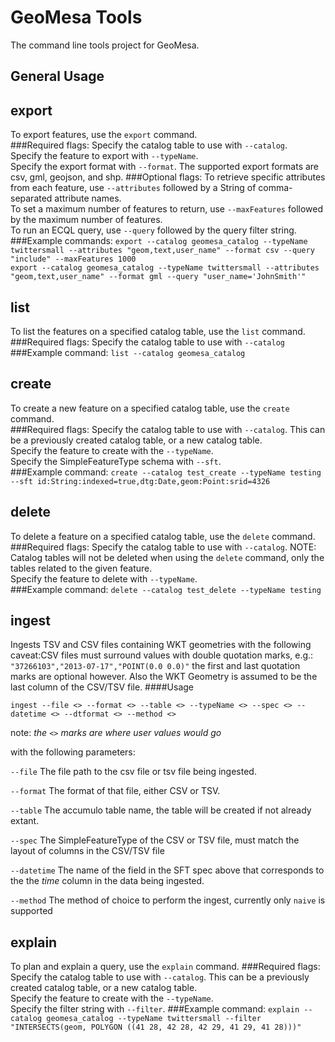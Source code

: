 # GeoMesa Tools

The command line tools project for GeoMesa.

## General Usage

## export
To export features, use the ```export``` command.  
###Required flags:
Specify the catalog table to use with ```--catalog```.  
Specify the feature to export with ```--typeName```.  
Specify the export format with ```--format```. The supported export formats are csv, gml, geojson, and shp.
###Optional flags:
To retrieve specific attributes from each feature, use ```--attributes``` followed by a String of comma-separated attribute names.  
To set a maximum number of features to return, use ```--maxFeatures``` followed by the maximum number of features.  
To run an ECQL query, use ```--query``` followed by the query filter string.  
###Example commands:
```export --catalog geomesa_catalog --typeName twittersmall --attributes "geom,text,user_name" --format csv --query "include" --maxFeatures 1000```  
```export --catalog geomesa_catalog --typeName twittersmall --attributes "geom,text,user_name" --format gml --query "user_name='JohnSmith'"```
        
## list
To list the features on a specified catalog table, use the ```list``` command.  
###Required flags: 
Specify the catalog table to use with ```--catalog```
###Example command:
```list --catalog geomesa_catalog```

## create
To create a new feature on a specified catalog table, use the ```create``` command.  
###Required flags: 
Specify the catalog table to use with ```--catalog```. This can be a previously created catalog table, or a new catalog table.  
Specify the feature to create with the ```--typeName```.  
Specify the SimpleFeatureType schema with ```--sft```.  
###Example command:
```create --catalog test_create --typeName testing --sft id:String:indexed=true,dtg:Date,geom:Point:srid=4326```
        
## delete
To delete a feature on a specified catalog table, use the ```delete``` command.  
###Required flags: 
Specify the catalog table to use with ```--catalog```. NOTE: Catalog tables will not be deleted when using the ```delete``` command, only the tables related to the given feature.  
Specify the feature to delete with ```--typeName```.  
###Example command:
```delete --catalog test_delete --typeName testing```
  
## ingest

Ingests TSV and CSV files containing WKT geometries with the following caveat:CSV files must surround values with double quotation marks, e.g.: `"37266103","2013-07-17","POINT(0.0 0.0)"` the first and last quotation marks are optional however. Also the WKT Geometry is assumed to be the last column of the CSV/TSV file.
####Usage
   
```ingest --file <> --format <> --table <> --typeName <> --spec <> --datetime <> --dtformat <> --method <>```

note: *the `<>` marks are where user values would go*

with the following parameters:
     
`--file` The file path to the csv file or tsv file being ingested.

`--format` The format of that file, either CSV or TSV.

`--table` The accumulo table name, the table will be created if not already extant.

`--spec` The SimpleFeatureType of the CSV or TSV file, must match the layout of columns in the CSV/TSV file

`--datetime` The name of the field in the SFT spec above that corresponds to the the *time* column in the data being ingested.

`--method` The method of choice to perform the ingest, currently only `naive` is supported

## explain
To plan and explain a query, use the ```explain``` command.
###Required flags: 
Specify the catalog table to use with ```--catalog```. This can be a previously created catalog table, or a new catalog table.  
Specify the feature to create with the ```--typeName```.  
Specify the filter string with ```--filter```.
###Example command:
```explain --catalog geomesa_catalog --typeName twittersmall --filter "INTERSECTS(geom, POLYGON ((41 28, 42 28, 42 29, 41 29, 41 28)))"```
     
